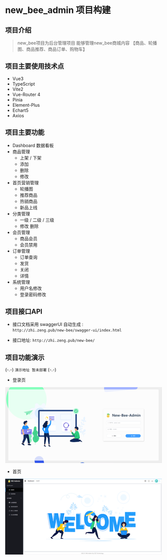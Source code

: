 # new_bee_admin 项目构建
## 项目介绍
> new_bee项目为后台管理项目  能够管理new_bee商城内容 【商品、轮播图、商品推荐、商品订单、购物车】

## 项目主要使用技术点
+ Vue3
+ TypeScript
+ Vite2
+ Vue-Router 4
+ Pinia
+ Element-Plus
+ Echart5
+ Axios

## 项目主要功能
+ Dashboard 数据看板
+ 商品管理
	+ 上架 / 下架 
	+ 添加
	+ 删除
	+ 修改
+ 首页营销管理
	+ 轮播图
	+ 推荐商品
	+ 热销商品
	+ 新品上线
+ 分类管理
	+ 一级 / 二级 / 三级
	+ 修改 删除
+ 会员管理
	+ 商品会员
	+ 会员禁用
+ 订单管理
	+ 订单查询
	+ 发货
	+ 关闭
	+ 详情
+ 系统管理
	+ 用户名修改
	+ 登录密码修改

## 项目接口API
+ 接口文档采用 swaggerUI 自动生成 :  
	`http://zhi.zeng.pub/new-bee/swagger-ui/index.html`

+ 接口地址: `http://zhi.zeng.pub/new-bee/`

## 项目功能演示
(-.-)  `演示地址 暂未部署`  (-.-)

+ 登录页
<img src="./assets/登录页.png" />

+ 首页
<img src="./assets/首页.png" />

